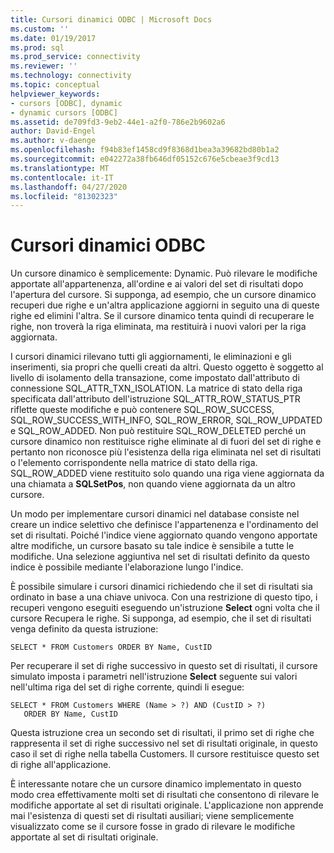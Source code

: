 ```yaml
---
title: Cursori dinamici ODBC | Microsoft Docs
ms.custom: ''
ms.date: 01/19/2017
ms.prod: sql
ms.prod_service: connectivity
ms.reviewer: ''
ms.technology: connectivity
ms.topic: conceptual
helpviewer_keywords:
- cursors [ODBC], dynamic
- dynamic cursors [ODBC]
ms.assetid: de709fd3-9eb2-44e1-a2f0-786e2b9602a6
author: David-Engel
ms.author: v-daenge
ms.openlocfilehash: f94b83ef1458cd9f8368d1bea3a39682bd80b1a2
ms.sourcegitcommit: e042272a38fb646df05152c676e5cbeae3f9cd13
ms.translationtype: MT
ms.contentlocale: it-IT
ms.lasthandoff: 04/27/2020
ms.locfileid: "81302323"
---
```

# <a name="odbc-dynamic-cursors"></a>Cursori dinamici ODBC
Un cursore dinamico è semplicemente: Dynamic. Può rilevare le modifiche apportate all'appartenenza, all'ordine e ai valori del set di risultati dopo l'apertura del cursore. Si supponga, ad esempio, che un cursore dinamico recuperi due righe e un'altra applicazione aggiorni in seguito una di queste righe ed elimini l'altra. Se il cursore dinamico tenta quindi di recuperare le righe, non troverà la riga eliminata, ma restituirà i nuovi valori per la riga aggiornata.  
  
 I cursori dinamici rilevano tutti gli aggiornamenti, le eliminazioni e gli inserimenti, sia propri che quelli creati da altri. Questo oggetto è soggetto al livello di isolamento della transazione, come impostato dall'attributo di connessione SQL_ATTR_TXN_ISOLATION. La matrice di stato della riga specificata dall'attributo dell'istruzione SQL_ATTR_ROW_STATUS_PTR riflette queste modifiche e può contenere SQL_ROW_SUCCESS, SQL_ROW_SUCCESS_WITH_INFO, SQL_ROW_ERROR, SQL_ROW_UPDATED e SQL_ROW_ADDED. Non può restituire SQL_ROW_DELETED perché un cursore dinamico non restituisce righe eliminate al di fuori del set di righe e pertanto non riconosce più l'esistenza della riga eliminata nel set di risultati o l'elemento corrispondente nella matrice di stato della riga. SQL_ROW_ADDED viene restituito solo quando una riga viene aggiornata da una chiamata a **SQLSetPos**, non quando viene aggiornata da un altro cursore.  
  
 Un modo per implementare cursori dinamici nel database consiste nel creare un indice selettivo che definisce l'appartenenza e l'ordinamento del set di risultati. Poiché l'indice viene aggiornato quando vengono apportate altre modifiche, un cursore basato su tale indice è sensibile a tutte le modifiche. Una selezione aggiuntiva nel set di risultati definito da questo indice è possibile mediante l'elaborazione lungo l'indice.  
  
 È possibile simulare i cursori dinamici richiedendo che il set di risultati sia ordinato in base a una chiave univoca. Con una restrizione di questo tipo, i recuperi vengono eseguiti eseguendo un'istruzione **Select** ogni volta che il cursore Recupera le righe. Si supponga, ad esempio, che il set di risultati venga definito da questa istruzione:  
  
```  
SELECT * FROM Customers ORDER BY Name, CustID  
```  
  
 Per recuperare il set di righe successivo in questo set di risultati, il cursore simulato imposta i parametri nell'istruzione **Select** seguente sui valori nell'ultima riga del set di righe corrente, quindi li esegue:  
  
```  
SELECT * FROM Customers WHERE (Name > ?) AND (CustID > ?)  
   ORDER BY Name, CustID  
```  
  
 Questa istruzione crea un secondo set di risultati, il primo set di righe che rappresenta il set di righe successivo nel set di risultati originale, in questo caso il set di righe nella tabella Customers. Il cursore restituisce questo set di righe all'applicazione.  
  
 È interessante notare che un cursore dinamico implementato in questo modo crea effettivamente molti set di risultati che consentono di rilevare le modifiche apportate al set di risultati originale. L'applicazione non apprende mai l'esistenza di questi set di risultati ausiliari; viene semplicemente visualizzato come se il cursore fosse in grado di rilevare le modifiche apportate al set di risultati originale.
